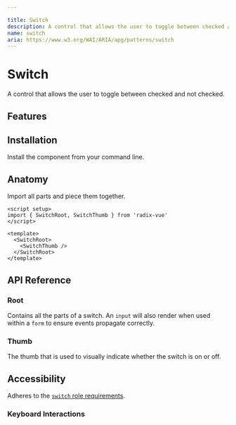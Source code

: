 ```yaml
---

title: Switch
description: A control that allows the user to toggle between checked and not checked.
name: switch
aria: https://www.w3.org/WAI/ARIA/apg/patterns/switch
---
```


# Switch

<Description>
A control that allows the user to toggle between checked and not checked.
</Description>

<ComponentPreview name="Switch" />


## Features

<Highlights
  :features="['Full keyboard navigation.', 'Can be controlled or uncontrolled.']"
/>

## Installation

Install the component from your command line.

<InstallationTabs value="radix-vue" />

## Anatomy

Import all parts and piece them together.

```vue
<script setup>
import { SwitchRoot, SwitchThumb } from 'radix-vue'
</script>

<template>
  <SwitchRoot>
    <SwitchThumb />
  </SwitchRoot>
</template>
```

## API Reference

### Root

Contains all the parts of a switch. An `input` will also render when used within a `form` to ensure events propagate correctly.

<!-- @include: @/meta/SwitchRoot.md -->


<DataAttributesTable
  :data="[
    {
      attribute: '[data-state]',
      values: ['checked', 'unchecked'],
    },
    {
      attribute: '[data-disabled]',
      values: 'Present when disabled',
    },
  ]"
/>

### Thumb

The thumb that is used to visually indicate whether the switch is on or off.

<!-- @include: @/meta/SwitchThumb.md -->

<DataAttributesTable
  :data="[
    {
      attribute: '[data-state]',
      values: ['checked', 'unchecked'],
    },
    {
      attribute: '[data-disabled]',
      values: 'Present when disabled',
    },
  ]"
/>

## Accessibility

Adheres to the [`switch` role requirements](https://www.w3.org/WAI/ARIA/apg/patterns/switch).

### Keyboard Interactions

<KeyboardTable
  :data="[
    {
      keys: ['Space'],
      description: 'Toggles the component\'s state.',
    },
    {
      keys: ['Enter'],
      description: 'Toggles the component\'s state.',
    },
  ]"
/>
